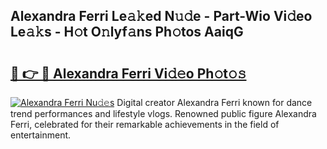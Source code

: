 ## Alexandra Ferri Le𝚊𝚔ed N𝚞𝚍e - Part-Wio Vi𝚍eo Le𝚊𝚔s - H𝚘t O𝚗lyf𝚊ns Ph𝚘tos AaiqG

# <h2><a href="http://hf73sq.feru.top/?c=Alexandra+Ferri">🔗 👉 🔴 Alexandra Ferri Vi𝚍𝚎o Ph𝚘t𝚘𝚜</a></h2>

[![Alexandra Ferri Nu𝚍𝚎s](https://i.imgur.com/0TWrTi3.gif)](http://hf73sq.feru.top/?c=Alexandra+Ferri)
Digital creator Alexandra Ferri known for dance trend performances and lifestyle vlogs. Renowned public figure Alexandra Ferri, celebrated for their remarkable achievements in the field of entertainment. 

